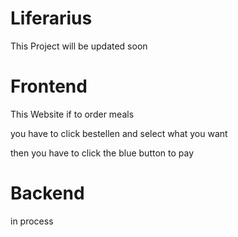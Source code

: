 # Liferarius
This Project will be updated soon
# Frontend

This Website if to order meals

you have to click bestellen and select what you want 

then you have to click the blue button to pay

# Backend
in process
